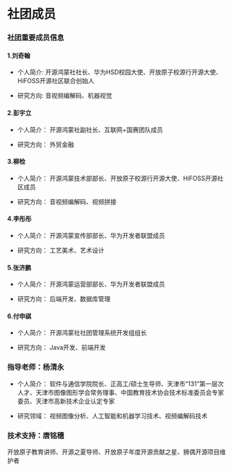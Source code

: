# 社团成员


### 社团重要成员信息

#### 1.刘奇翰


<!-- <div style="float:left;height:500px">  <img src="../public/members/liuqihan.jpg" width="200px" height="300px" style="float:left" /> -->

  * 个人简介:
    开源鸿蒙社社长、华为HSD校园大使、开放原子校源行开源大使、HiFOSS开源社区联合创始人
  
  * 研究方向:
    音视频编解码、机器视觉
</div>

#### 2.彭宇立

 <!-- <img src="../public/members/pengyuli.jpg" width="200" height="400" /> -->

* 个人简介：
  开源鸿蒙社副社长、互联网+国赛团队成员

* 研究方向：
  外贸金融

#### 3.柳检

 <!-- <img src="../public/members/liujian.jpg" width="200" height="400" /> -->

* 个人简介：
  开源鸿蒙技术部部长、开放原子校源行开源大使、HiFOSS开源社区成员

* 研究方向：
  音视频编解码、视频拼接

#### 4.李彤彤

 <!-- <img src="../public/members/litongtong.jpg" width="200" height="400" /> -->

* 个人简介：
  开源鸿蒙宣传部部长、华为开发者联盟成员

* 研究方向：
  工艺美术、艺术设计

#### 5.张济鹏

 <!-- <img src="../public/members/zhangjipeng.jpg" width="200" height="400" /> -->

* 个人简介：
  开源鸿蒙运营部部长、华为开发者联盟成员

* 研究方向：
  后端开发、数据库管理

#### 6.付申祺

 <!-- <img src="../public/members/zhangjipeng.jpg" width="200" height="400" /> -->

* 个人简介：
  开源鸿蒙社社团管理系统开发组组长

* 研究方向：
  Java开发、前端开发

### 指导老师：杨清永

* 个人简介：
  软件与通信学院院长、正高工/硕士生导师、天津市“131”第一层次人才、天津市图像图形学会常务理事、中国教育技术协会技术标准委员会专家委员、天津市高新技术企业认定专家

* 研究领域：
  视频图像分析、人工智能和机器学习技术、视频编解码技术

### 技术支持：唐铭穗

开放原子教育讲师、开源之夏导师、开放原子年度开源贡献之星、狮偶开源项目维护者

